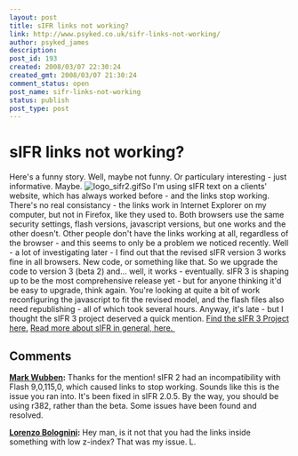 ```yaml
---
layout: post
title: sIFR links not working?
link: http://www.psyked.co.uk/sifr-links-not-working/
author: psyked_james
description: 
post_id: 193
created: 2008/03/07 22:30:24
created_gmt: 2008/03/07 21:30:24
comment_status: open
post_name: sifr-links-not-working
status: publish
post_type: post
---
```


# sIFR links not working?

Here's a funny story. Well, maybe not funny. Or particulary interesting - just informative. Maybe. ![logo_sifr2.gif](http://uploads.psyked.co.uk/2008/03/logo_sifr2.gif)So I'm using sIFR text on a clients' website, which has always worked before - and the links stop working. There's no real consistancy - the links work in Internet Explorer on my computer, but not in Firefox, like they used to. Both browsers use the same security settings, flash versions, javascript versions, but one works and the other doesn't. Other people don't have the links working at all, regardless of the browser - and this seems to only be a problem we noticed recently. Well - a lot of investigating later - I find out that the revised sIFR version 3 works fine in all browsers. New code, or something like that. So we upgrade the code to version 3 (beta 2) and... well, it works - eventually. sIFR 3 is shaping up to be the most comprehensive release yet - but for anyone thinking it'd be easy to upgrade, think again. You're looking at quite a bit of work reconfiguring the javascript to fit the revised model, and the flash files also need republishing - all of which took several hours. Anyway, it's late - but I thought the sIFR 3 project deserved a quick mention. [Find the sIFR 3 Project here.](http://novemberborn.net/sifr3) [Read more about sIFR in general, here. ](http://www.mikeindustries.com/sifr)

## Comments

**[Mark Wubben](#278 "2008-03-08 10:35:28"):** Thanks for the mention! sIFR 2 had an incompatibility with Flash 9,0,115,0, which caused links to stop working. Sounds like this is the issue you ran into. It's been fixed in sIFR 2.0.5. By the way, you should be using r382, rather than the beta. Some issues have been found and resolved.

**[Lorenzo Bolognini](#279 "2009-03-21 19:34:23"):** Hey man, is it not that you had the links inside something with low z-index? That was my issue. L.

